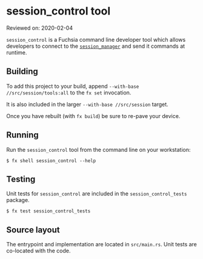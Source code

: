 # session_control tool
Reviewed on: 2020-02-04

`session_control` is a Fuchsia command line developer tool which allows developers to connect to the [`session_manager`](/src/session/bin/session_manager/README.md) and send it commands at runtime.

## Building

To add this project to your build, append `--with-base //src/session/tools:all` to the `fx set` invocation.

It is also included in the larger `--with-base //src/session` target.

Once you have rebuilt (with `fx build`) be sure to re-pave your device.

## Running

Run the `session_control` tool from the command line on your workstation:

```
$ fx shell session_control --help
```

## Testing

Unit tests for `session_control` are included in the `session_control_tests` package.

```
$ fx test session_control_tests
```

## Source layout

The entrypoint and implementation are located in `src/main.rs`. Unit tests are co-located with the code.
